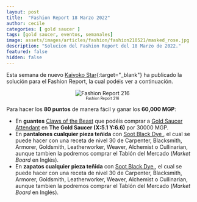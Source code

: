 ```yaml
---
layout: post
title:  "Fashion Report 18 Marzo 2022"
author: cecile
categories: [ gold saucer ]
tags: [gold saucer, eventos, semanales]
image: assets/images/articles/fashion/fashion210521/masked_rose.jpg
description: "Solucion del Fashion Report del 18 Marzo de 2022."
featured: false
hidden: false
---
```


Esta semana de nuevo [Kaiyoko Star](https://twitter.com/kaiyokostar){:target="_blank"} ha publicado la solución para el Fashion Report, la cual podéis ver a continuación.

<p align="center"><img src="{{ site.baseurl }}/assets/images/articles/fashion/fashion220318/freport_216.jpg" alt="Fashion Report 216">
<br/>
<sub><sup>Fashion Report 216</sup></sub></p>

Para hacer los **80 puntos** de manera fácil y ganar los **60,000 MGP**:

- En **guantes** <a href="https://eu.finalfantasyxiv.com/lodestone/playguide/db/item/99ede494b86" class="eorzeadb_link" target="_blank">Claws of the Beast</a> que podéis comprar a <a href="https://eu.finalfantasyxiv.com/lodestone/playguide/db/shop/c644e9a1b2b/?item=99ede494b86&type=currency" class="eorzeadb_link" target="_blank">Gold Saucer Attendant</a> en **The Gold Saucer (X:5.1 Y:6.6)** por 30000 MGP.
- En **pantalones cualquier pieza teñida** con <a href="https://eu.finalfantasyxiv.com/lodestone/playguide/db/item/0c0c7f94f09/" class="eorzeadb_link" target="_blank">Soot Black Dye </a>, el cual se puede hacer con una receta de nivel 30 de Carpenter, Blacksmith, Armorer, Goldsmith, Leatherworker, Weaver, Alchemist o Cullinarian, aunque tambien la podremos comprar el Tablón del Mercado (*Market Board* en Inglés).
- En **zapatos cualquier pieza teñida** con <a href="https://eu.finalfantasyxiv.com/lodestone/playguide/db/item/0c0c7f94f09/" class="eorzeadb_link" target="_blank">Soot Black Dye </a>, el cual se puede hacer con una receta de nivel 30 de Carpenter, Blacksmith, Armorer, Goldsmith, Leatherworker, Weaver, Alchemist o Cullinarian, aunque tambien la podremos comprar el Tablón del Mercado (*Market Board* en Inglés).
